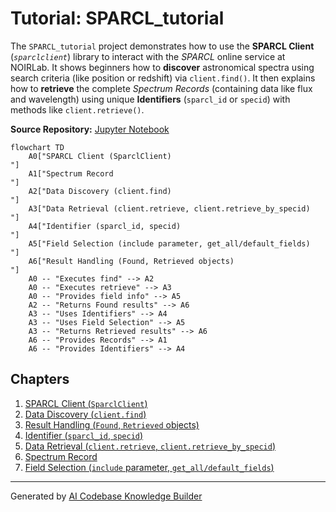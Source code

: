 # Tutorial: SPARCL_tutorial

The `SPARCL_tutorial` project demonstrates how to use the **SPARCL Client** (*`sparclclient`*) library to interact with the *SPARCL* online service at NOIRLab.
It shows beginners how to **discover** astronomical spectra using search criteria (like position or redshift) via `client.find()`.
It then explains how to **retrieve** the complete *Spectrum Records* (containing data like flux and wavelength) using unique **Identifiers** (`sparcl_id` or `specid`) with methods like `client.retrieve()`.


**Source Repository:** [Jupyter Notebook](https://github.com/astro-datalab/notebooks-latest/blob/master/04_HowTos/SPARCL/How_to_use_SPARCL.ipynb)

```mermaid
flowchart TD
    A0["SPARCL Client (SparclClient)
"]
    A1["Spectrum Record
"]
    A2["Data Discovery (client.find)
"]
    A3["Data Retrieval (client.retrieve, client.retrieve_by_specid)
"]
    A4["Identifier (sparcl_id, specid)
"]
    A5["Field Selection (include parameter, get_all/default_fields)
"]
    A6["Result Handling (Found, Retrieved objects)
"]
    A0 -- "Executes find" --> A2
    A0 -- "Executes retrieve" --> A3
    A0 -- "Provides field info" --> A5
    A2 -- "Returns Found results" --> A6
    A3 -- "Uses Identifiers" --> A4
    A3 -- "Uses Field Selection" --> A5
    A3 -- "Returns Retrieved results" --> A6
    A6 -- "Provides Records" --> A1
    A6 -- "Provides Identifiers" --> A4
```

## Chapters

1. [SPARCL Client (`SparclClient`)
](01_sparcl_client___sparclclient___.md)
2. [Data Discovery (`client.find`)
](02_data_discovery___client_find___.md)
3. [Result Handling (`Found`, `Retrieved` objects)
](03_result_handling___found____retrieved__objects__.md)
4. [Identifier (`sparcl_id`, `specid`)
](04_identifier___sparcl_id____specid___.md)
5. [Data Retrieval (`client.retrieve`, `client.retrieve_by_specid`)
](05_data_retrieval___client_retrieve____client_retrieve_by_specid___.md)
6. [Spectrum Record
](06_spectrum_record_.md)
7. [Field Selection (`include` parameter, `get_all/default_fields`)
](07_field_selection___include__parameter___get_all_default_fields___.md)


---

Generated by [AI Codebase Knowledge Builder](https://github.com/The-Pocket/Tutorial-Codebase-Knowledge)
